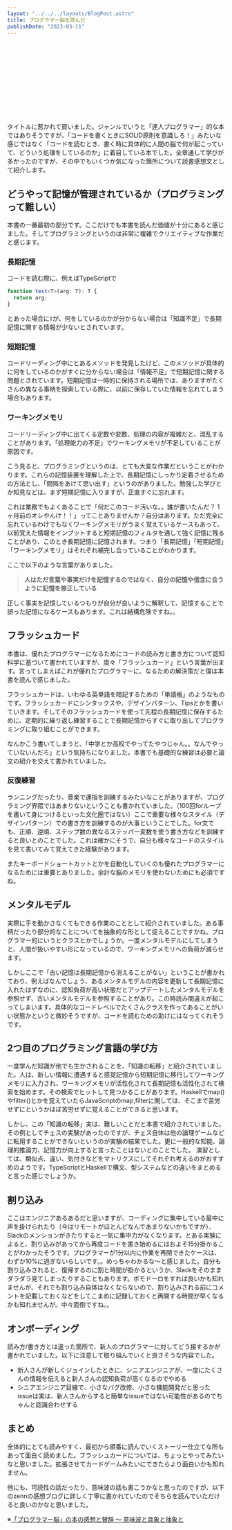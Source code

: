 ```yaml
---
layout: "../../../layouts/BlogPost.astro"
title: プログラマー脳を読んだ
publishDate: "2023-03-11"
---
```


<div class="iframely-embed"><div class="iframely-responsive" style="height: 170px; padding-bottom: 0;"><a href="http://www.shuwasystem.co.jp/book/9784798068534.html" data-iframely-url="//iframely.net/9WC02kB"></a></div></div>


タイトルに惹かれて買いました。ジャンルでいうと「達人プログラマー」的な本ではありそうですが、「コードを書くときにSOLID原則を意識しろ！」みたいな感じではなく「コードを読むとき、書く時に具体的に人間の脳で何が起こっていて、どういう処理をしているのか」に着目している本でした。全章通して学びが多かったのですが、その中でもいくつか気になった箇所について読書感想文として紹介します。


## どうやって記憶が管理されているか（プログラミングって難しい）

本書の一番最初の部分です。ここだけでも本書を読んだ価値が十分にあると感じました。そしてプログラミングというのは非常に複雑でクリエイティブな作業だと感じます。

### 長期記憶
コードを読む際に、例えばTypeScriptで

```ts
function test<T>(arg: T): T {
  return arg;
}
```
とあった場合に`T`が、何をしているのかが分からない場合は「知識不足」で長期記憶に関する情報が少ないとされています。


### 短期記憶
コードリーディング中にとあるメソッドを発見したけど、このメソッドが具体的に何をしているのかがすぐに分からない場合は「情報不足」で短期記憶に関する問題とされています。短期記憶は一時的に保持される場所では、ありますがたくさんの異なる事柄を探索している際に、以前に保存していた情報を忘れてしまう場合もあります。

### ワーキングメモリ
コードリーディング中に出てくる定数や変数、処理の内容が複雑だと、混乱することがあります。「処理能力の不足」でワーキングメモリが不足していることが原因です。

こう見ると、プログラミングというのは、とても大変な作業だということがわかります。これらの記憶装置を理解した上で、長期記憶にしっかり定着させるための方法とし、「間隔をあけて思い出す」というのがありました。勉強した学びとか知見などは、まず短期記憶に入りますが、正直すぐに忘れます。

これは業務でもよくあることで「何だこのコード汚いな。。誰が書いたんだ？ 1ヶ月前のオレやんけ！！」ってことありませんか？自分はあります。ただ完全に忘れているわけでもなくワーキングメモリがうまく覚えているケースもあって、以前覚えた情報をインプットすると短期記憶のフィルタを通して強く記憶に残ることがあり、このとき長期記憶に記憶されます。つまり「長期記憶」「短期記憶」「ワーキングメモリ」はそれぞれ補完し合っていることがわかります。

ここで以下のような言葉がありました。
> **人はただ言葉や事実だけを記憶するのではなく、自分の記憶や信念に合うように記憶を修正している**

正しく事実を記憶しているつもりが自分が良いように解釈して、記憶することで誤った記憶になるケースもあります。これは結構危険ですね。。

## フラッシュカード

本書は、優れたプログラマーになるためにコードの読み方と書き方について認知科学に基づいて書かれていますが、度々「フラッシュカード」という言葉が出ます。言ってしまえばこれが優れたプログラマーに、なるための解決策だと僕は本書を読んで感じました。

フラッシュカードは、いわゆる英単語を暗記するための「単語帳」のようなものです。フラッシュカードにシンタックスや、デザインパターン、Tipsとかを書いていきます。そしてそのフラッシュカードを使って先程の長期記憶に保存するために、定期的に繰り返し練習することで長期記憶からすぐに取り出してプログラミングに取り組むことができます。

なんかこう書いてしまうと、「中学とか高校でやってたやつじゃん。。なんでやっていないんだろ」という気持ちになりました。本書でも基礎的な練習は必要と論文の紹介を交えて書かれていました。

### 反復練習
ランニングだったり、音楽で運指を訓練するみたいなことがありますが、プログラミング界隈ではあまりないということも書かれていました。（100回forループを書いて身につけるといった文化圏ではない）ここで重要な様々なスタイル（デザインパターン）での書き方を訓練するのが大事ということでした。for文でも、正順、逆順、ステップ数の異なるステッパー変数を使う書き方などを訓練すると良いとのことでした。これは確かにそうで、自分も様々なコードのスタイルを見て書いてみて覚えてきた経験があります。

またキーボードショートカットとかを自動化していくのも優れたプログラマーになるためには重要とありました。余計な脳のメモリを使わないためにも必須ですね。


## メンタルモデル
実際に手を動かさなくてもできる作業のこととして紹介されていました。ある事柄だったり部分的なことについてを抽象的な形として捉えることですかね。プログラマー的にいうとクラスとかでしょうか。一度メンタルモデルにしてしまうと、人間が扱いやすい形になっているので、ワーキングメモリへの負荷が減らせます。

しかしここで「古い記憶は長期記憶から消えることがない」ということが書かれており、例えばなんでしょう、あるメンタルモデルの内容を更新して長期記憶に入れたはずなのに、認知負荷が高い状態だとアップデートしたメンタルモデルを参照せず、古いメンタルモデルを参照することがあり。この時読み間違えが起こってしまいます。具体的なコードレベルでたくさんクラスを作ってあることがいい状態かというと微妙そうですが、コードを読むための助けにはなってくれそうです。

## 2つ目のプログラミング言語の学び方
一度学んだ知識が他でも生かされることを、「知識の転移」と紹介されていました。人は、新しい情報に遭遇すると感覚記憶から短期記憶に移行してワーキングメモリに入力され、ワーキングメモリが活性化されて長期記憶も活性化されて検索を始めます。その検索でヒットして見つかることがあります。Haskellでmap()やfilter()とかを覚えていたらJavaScriptのmap,filterに関しては、そこまで苦労せずにというかほぼ苦労せずに覚えることができると思います。

しかし、この「知識の転移」実は、難しいことだと本書で紹介されていました。その例としてチェスの実験があったのですが、チェス自体は他の論理ゲームなどに転用することができないというのが実験の結果でした。更に一般的な知能、論理的推論力、記憶力が向上すると言ったことはないとのことでした。
演習としては、類似点、違い、気付きなどをマトリクスにしてそれぞれ考えるのがおすすめのようです。TypeScriptとHaskellで構文、型システムなどの違いをまとめると言った感じでしょうか。


## 割り込み

ここはエンジニアあるあるだと思いますが、コーディングに集中している最中に声を掛けられたり（今はリモートがほとんどなんであまりないかもですが）、Slackのメンションがきたりすると一気に集中力がなくなります。とある実験によると、割り込みがあってから再度コードを書き始めるにはおよそ15分掛かることがわかったそうです。プログラマーが1分以内に作業を再開できたケースは、わずか10%に過ぎないらしいです。。めっちゃわかるな〜と感じました。自分も割り込みされると、復帰するのに割と時間が掛かるというか、Slackをそのままダラダラ見てしまったりすることもあります。ポモドーロをすれば良いかも知れませんが、それでも割り込み自体はなくならないので、割り込みされる前にコメントを記載しておくなどをしてこまめに記録しておくと再開する時間が早くなるかも知れませんが。中々面倒ですね。。

## オンボーディング

読み方/書き方とは違った箇所で、新人のプログラマーに対してどう接するかが書かれていました。以下に注意して取り組んでいくと良さそうな内容でした。

- 新人さんが新しくジョインしたときに、シニアエンジニアが、一度にたくさんの情報を伝えると新人さんの認知負荷が高くなるのでやめる
- シニアエンジニア目線で、小さなバグ改修、小さな機能開発だと思ったissueは実は、新人さんからすると簡単なissueではない可能性があるのでちゃんと認識合わせする


## まとめ
全体的にとても読みやすく、最初から順番に読んでいくストーリー仕立てな所もあって面白く読めました。フラッシュカードについては、ちょっとやってみたいなと思いました。拡張させてカードゲームみたいにできたらより面白いかも知れません。

他にも、可読性の話だったり、意味波の話も書こうかなと思ったのですが、以下のzennの感想ブログに詳しく丁寧に書かれていたのでそちらを読んでいただけると良いのかなと思いました。

※[「プログラマー脳」の本の感想と賛辞 〜 意味波と具象と抽象と](https://zenn.dev/339/articles/83caa21b9ad736#%E3%83%A1%E3%83%B3%E3%82%BF%E3%83%AB%E3%83%A2%E3%83%87%E3%83%AB)